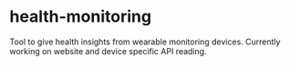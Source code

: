 # health-monitoring
Tool to give health insights from wearable monitoring devices. Currently working on website and device specific API reading. 
